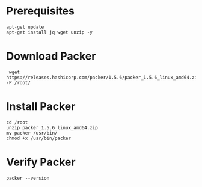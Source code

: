 # Prerequisites
```
apt-get update
apt-get install jq wget unzip -y 
```

# Download Packer 
```
 wget https://releases.hashicorp.com/packer/1.5.6/packer_1.5.6_linux_amd64.zip -P /root/
```

# Install Packer 
```
cd /root
unzip packer_1.5.6_linux_amd64.zip
mv packer /usr/bin/
chmod +x /usr/bin/packer
```

# Verify Packer
```
packer --version
```
